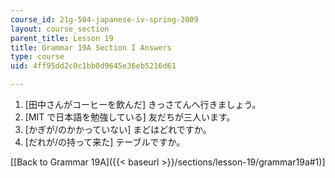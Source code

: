 ```yaml
---
course_id: 21g-504-japanese-iv-spring-2009
layout: course_section
parent_title: Lesson 19
title: Grammar 19A Section I Answers
type: course
uid: 4ff95dd2c0c1bb0d9645e36eb5216d61

---
```


1.  \[田中さんがコーヒーを飲んだ\] きっさてんへ行きましょう。
2.  \[MIT で日本語を勉強している\] 友だちが三人います。
3.  \[かぎが/のかかっていない\] まどはどれですか。
4.  \[だれが/の持って来た\] テーブルですか。

\[[Back to Grammar 19A]({{< baseurl >}}/sections/lesson-19/grammar19a#1)\]